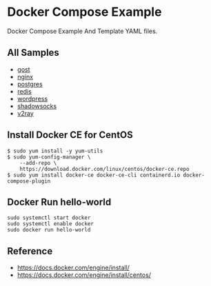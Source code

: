 # Docker Compose Example
Docker Compose Example And Template YAML files.

## All Samples
- [gost](./gost/README.md)
- [nginx](./nginx/README.md)
- [postgres](./postgres/README.md)
- [redis](./redis/README.md)
- [wordpress](./wordpress/README.md)
- [shadowsocks](./shadowsocks/README.md)
- [v2ray](./v2ray/README.md)


## Install Docker CE for CentOS

```shell
$ sudo yum install -y yum-utils
$ sudo yum-config-manager \
    --add-repo \
    https://download.docker.com/linux/centos/docker-ce.repo
$ sudo yum install docker-ce docker-ce-cli containerd.io docker-compose-plugin
```

## Docker Run hello-world

```shell
sudo systemctl start docker
sudo systemctl enable docker
sudo docker run hello-world
```

## Reference

- https://docs.docker.com/engine/install/
- https://docs.docker.com/engine/install/centos/